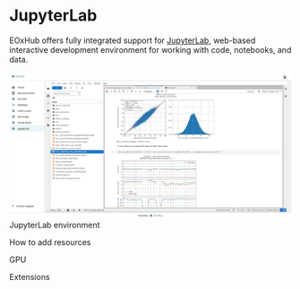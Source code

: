 # JupyterLab

EOxHub offers fully integrated support for [JupyterLab](https://jupyterlab.readthedocs.io/), web-based interactive development environment for working with code, notebooks, and data.

![jupyterlab](assets/jupyterlab.png)
JupyterLab environment

How to add resources

GPU

Extensions

